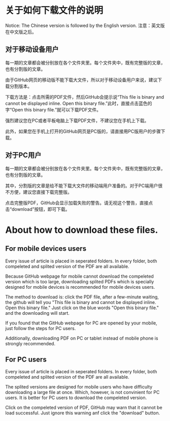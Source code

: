 关于如何下载文件的说明
=============================================

Notice: The Chinese version is followed by the English version.
注意：英文版在中文版之后。

对于移动设备用户
---------------------------------------------

每一期的文章都会被分别放在各个文件夹里。每个文件夹中，既有完整版的文章，也有分割版的文章。

由于GitHub网页的移动版不能下载大文件，所以对于移动设备用户来说，建议下载分割版本。

下载方法是：点击所需的PDF文件，然后GitHub会提示说“This file is binary and cannot be displayed inline. Open this binary file.”此时，直接点击蓝色的字“Open this binary file.”就可以下载PDF文件。

强烈建议您在PC或者平板电脑上下载PDF文件，不建议您在手机上下载。

此外，如果您在手机上打开的GitHub网页是PC版的，请直接用PC版用户的步骤下载。

对于PC用户
-----------------------------------------------

每一期的文章都会被分别放在各个文件夹里。每个文件夹中，既有完整版的文章，也有分割版的文章。

其中，分割版的文章是给不能下载大文件的移动端用户准备的。对于PC端用户很不方便，建议您直接下载完整版。

点击完整版PDF，GitHub会显示加载失败的警告。请无视这个警告，直接点击“download”按钮，即可下载。


About how to download these files.
==============================================

For mobile devices users
-----------------------------------------------

Every issue of article is placed in seperated folders. In every folder, both compeleted and splited version of the PDF are all available.

Because GitHub webpage for mobile cannot download the compeleted version which is too large, downloading splited PDFs which is specially designed for mobile devices is recommended for mobile devices users.

The method to download is: click the PDF file, after a few-minute waiting, the github will tell you "This file is binary and cannot be displayed inline. Open this binary file." Just click on the blue words "Open this binary file." and the downloading will start.

If you found that the GitHub webpage for PC are opened by your mobile, just follow the steps for PC users.

Additionally, downloading PDF on PC or tablet instead of mobile phone is strongly recommended.

For PC users
-------------------------------------------------

Every issue of article is placed in seperated folders. In every folder, both compeleted and splited version of the PDF are all available.

The splited versions are designed for mobile users who have difficulty downloading a large file at once. Which, however, is not convinient for PC users. It is better for PC users to download the compeleted version.

Click on the compeleted version  of PDF, GitHub may warn that it cannot be load successful. Just ignore this warning anf click the "download" button.
